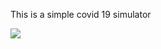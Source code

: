 This is a simple covid 19 simulator

[![](http://img.youtube.com/vi/XK7yrVlTbto/0.jpg)](https://www.youtube.com/watch?v=XK7yrVlTbto)


